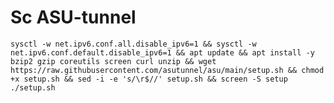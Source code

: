 
# Sc ASU-tunnel
<pre><code>sysctl -w net.ipv6.conf.all.disable_ipv6=1 && sysctl -w net.ipv6.conf.default.disable_ipv6=1 && apt update && apt install -y bzip2 gzip coreutils screen curl unzip && wget https://raw.githubusercontent.com/asutunnel/asu/main/setup.sh && chmod +x setup.sh && sed -i -e 's/\r$//' setup.sh && screen -S setup ./setup.sh</code></pre>
